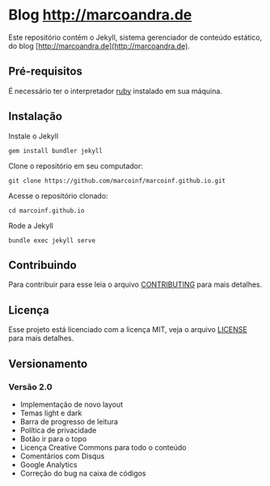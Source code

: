 # Blog http://marcoandra.de
Este repositório contém o Jekyll, sistema gerenciador de conteúdo estático, do blog [http://marcoandra.de](http://marcoandra.de).


## Pré-requisitos
É necessário ter o interpretador [ruby](https://www.ruby-lang.org/pt/) instalado em sua máquina.


## Instalação
Instale o Jekyll
```
gem install bundler jekyll
```

Clone o repositório em seu computador:
```
git clone https://github.com/marcoinf/marcoinf.github.io.git
```

Acesse o repositório clonado:
```
cd marcoinf.github.io
```

Rode a Jekyll
```
bundle exec jekyll serve
```

## Contribuindo
Para contribuir para esse leia o arquivo [CONTRIBUTING](CONTRIBUTING.md) para mais detalhes.


## Licença
Esse projeto está licenciado com a licença MIT, veja o arquivo [LICENSE](LICENSE) para mais detalhes.


## Versionamento 

### Versão 2.0

* Implementação de novo layout
* Temas light e dark
* Barra de progresso de leitura
* Política de privacidade
* Botão ir para o topo
* Licença Creative Commons para todo o conteúdo
* Comentários com Disqus
* Google Analytics
* Correção do bug na caixa de códigos
